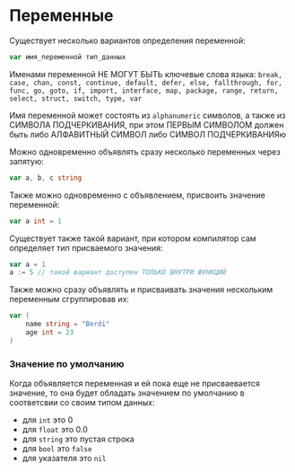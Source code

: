 # **Переменные** 


Существует несколько вариантов определения переменной:

```go
var имя_переменной тип_данных
```

Именами переменной НЕ МОГУТ БЫТЬ ключевые слова языка: ```break, case, chan, const, continue, default, defer, else, fallthrough, for, func, go, goto, if, import, interface, map, package, range, return, select, struct, switch, type, var```

Имя переменной может состоять из ```alphanumeric``` символов, а также из СИМВОЛА ПОДЧЕРКИВАНИЯ, при этом ПЕРВЫМ СИМВОЛОМ должен быть либо АЛФАВИТНЫЙ СИМВОЛ либо СИМВОЛ ПОДЧЕРКИВАНИЯю

Можно одновременно объявлять сразу несколько переменных через запятую:

```go
var a, b, c string
```
Также можно одновременно с объявлением, присвоить значение переменной:

```go
var a int = 1
```

Существует также такой вариант, при котором компилятор сам определяет тип присваемого значения:

```go
var a = 1
a := 5 // такой вариант доступен ТОЛЬКО ВНУТРИ ФУНКЦИЙ
```

Также можно сразу объявлять и присваивать значения нескольким переменным сгруппировав их:

```go
var (
    name string = "Berdi"
    age int = 23
)
```



### **Значение по умолчанию**

Когда объявляется переменная и ей пока еще не присваевается значение, то она будет обладать значением по умолчанию в соответсвии со своим типом данных:

- для ```int``` это 0
- для ```float``` это 0.0
- для ```string``` это пустая строка
- для ```bool``` это ```false```
- для указателя это ```nil```



